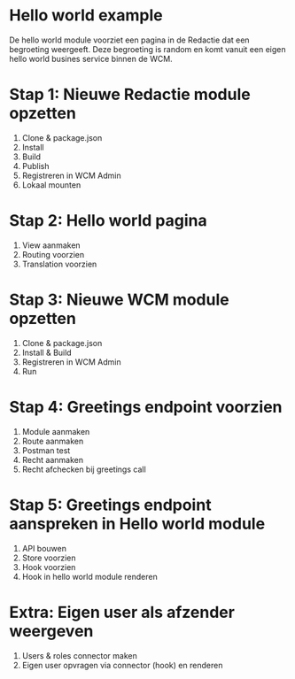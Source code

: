 # Hello world example

De hello world module voorziet een pagina in de Redactie dat een begroeting weergeeft.
Deze begroeting is random en komt vanuit een eigen hello world busines service binnen de WCM.
<!-- TODO: paste image of endresult. -->

# Stap 1: Nieuwe Redactie module opzetten

1. Clone & package.json
2. Install
3. Build
4. Publish
5. Registreren in WCM Admin
6. Lokaal mounten

# Stap 2: Hello world pagina

1. View aanmaken
2. Routing voorzien
3. Translation voorzien

# Stap 3: Nieuwe WCM module opzetten

1. Clone & package.json
2. Install & Build
3. Registreren in WCM Admin
4. Run

# Stap 4: Greetings endpoint voorzien

1. Module aanmaken
2. Route aanmaken
3. Postman test
4. Recht aanmaken
5. Recht afchecken bij greetings call

# Stap 5: Greetings endpoint aanspreken in Hello world module

1. API bouwen
2. Store voorzien
3. Hook voorzien
2. Hook in hello world module renderen

# Extra: Eigen user als afzender weergeven

1. Users & roles connector maken
2. Eigen user opvragen via connector (hook) en renderen